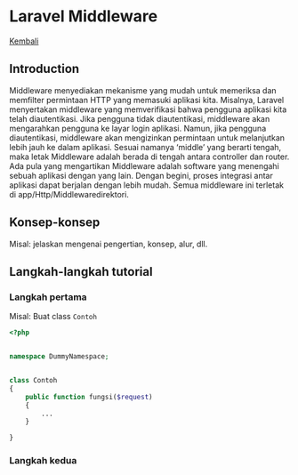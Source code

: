 # Laravel Middleware

[Kembali](readme.md)

## Introduction

Middleware menyediakan mekanisme yang mudah untuk memeriksa dan memfilter permintaan HTTP yang memasuki aplikasi kita. Misalnya, Laravel menyertakan middleware yang memverifikasi bahwa pengguna aplikasi kita telah diautentikasi. Jika pengguna tidak diautentikasi, middleware akan mengarahkan pengguna ke layar login aplikasi. Namun, jika pengguna diautentikasi, middleware akan mengizinkan permintaan untuk melanjutkan lebih jauh ke dalam aplikasi. Sesuai namanya ‘middle’ yang berarti tengah, maka letak Middleware adalah berada di tengah antara controller dan router. Ada pula yang mengartikan Middleware adalah software yang menengahi sebuah aplikasi dengan yang lain. Dengan begini, proses integrasi antar aplikasi dapat berjalan dengan lebih mudah. Semua middleware ini terletak di app/Http/Middlewaredirektori.


## Konsep-konsep

Misal: jelaskan mengenai pengertian, konsep, alur, dll.

## Langkah-langkah tutorial

### Langkah pertama

Misal: Buat class `Contoh`

```php
<?php


namespace DummyNamespace;


class Contoh
{
    public function fungsi($request)
    {
        ...
    }

}
```

### Langkah kedua
